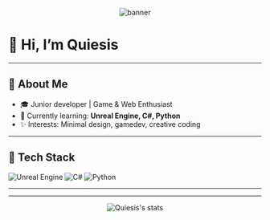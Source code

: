 <!-- Profil Banner'ı (isteğe bağlı görsel ekleyebilirsin) -->
<p align="center">
  <img src="https://capsule-render.vercel.app/api?type=waving&color=7fc7ff&height=200&section=header&text=Quiesis&fontSize=48&fontColor=ffffff" alt="banner"/>
</p>

# 👋 Hi, I’m **Quiesis**  


---

## 🧩 About Me
- 🎓 Junior developer | Game & Web Enthusiast  
- 🌱 Currently learning: **Unreal Engine, C#, Python**
- ✨ Interests: Minimal design, gamedev, creative coding

---

## 🚀 Tech Stack
![Unreal Engine](https://img.shields.io/badge/Unreal-313131?style=for-the-badge&logo=unrealengine&logoColor=white)
![C#](https://img.shields.io/badge/C%23-239120?style=for-the-badge&logo=c-sharp&logoColor=white)
![Python](https://img.shields.io/badge/Python-3776AB?style=for-the-badge&logo=python&logoColor=white)


---


<!-- Diğer sosyal linklerini de ekleyebilirsin -->

---

<p align="center">
  <img src="https://github-readme-stats.vercel.app/api?username=Quiesis&show_icons=true&theme=tokyonight" alt="Quiesis's stats"/>
</p>

<!-- Alt satırda imza ya da motto ekleyebilirsin -->
